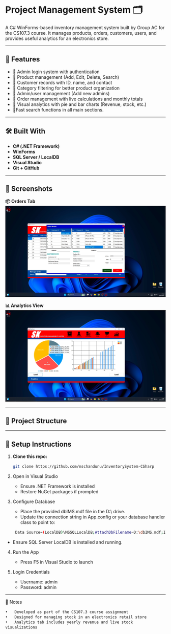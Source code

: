 # Project Management System 🗂️

A C# WinForms-based inventory management system built by Group AC for the CS107.3 course.
It manages products, orders, customers, users, and provides useful analytics for an electronics store.

---

## 🚀 Features

- 🔹 Admin login system with authentication
- 🔹 Product management (Add, Edit, Delete, Search)
- 🔹 Customer records with ID, name, and contact
- 🔹 Category filtering for better product organization
- 🔹 Admin/user management (Add new admins)
- 🔹 Order management with live calculations and monthly totals
- 🔹 Visual analytics with pie and bar charts (Revenue, stock, etc.)
- 🔹Fast search functions in all main sections.

---

## 🛠️ Built With

- **C# (.NET Framework)**
- **WinForms**
- **SQL Server / LocalDB**
- **Visual Studio**
- **Git + GitHub**

---

## 📸 Screenshots

<!-- **🔐 Login Page**
![Login Page](assets/screenshots/login.png) -->

**📦 Orders Tab**
![Products Tab](assets/screenshots/orders.jpeg)

**📊 Analytics View**
![Analytics](assets/screenshots/data.png)

---

## 📂 Project Structure
> 

---

## 🔧 Setup Instructions

1. **Clone this repo:**
   ```bash
   git clone https://github.com/nschandunu/InventorySystem-CSharp

2.	Open in Visual Studio
	-	Ensure .NET Framework is installed
	-	Restore NuGet packages if prompted

3.	Configure Database
	-	Place the provided dbIMS.mdf file in the D:\ drive.
	-	Update the connection string in App.config or your database handler class to point to:
    ```bash
     Data Source=(LocalDB)\MSSQLLocalDB;AttachDbFilename=D:\dbIMS.mdf;Integrated Security=True
  - Ensure SQL Server LocalDB is installed and running.

4.	Run the App
	-	Press F5 in Visual Studio to launch

4.	Login Credentials
	-	Username: admin
	-	Password: admin
---
📎 Notes

	•	Developed as part of the CS107.3 course assignment
	•	Designed for managing stock in an electronics retail store
	•	Analytics tab includes yearly revenue and live stock visualizations

